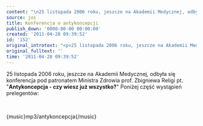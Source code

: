 ```yaml
---
content: "\n25 listopada 2006 roku, jeszcze na Akademii Medycznej, odbyła się konferencja pod patronatem Ministra Zdrowia prof. Zbigniewa Religi pt. \"**Antykoncepcja - czy wiesz już wszystko?**\" Poniżej część wystąpień prelegentów:\n\r\n\n\_\n\r\n\n{music}mp3/antykoncepcja{/music}\n"
source: jos
title: Konferencja o antykoncepcji
publish_down: '0000-00-00 00:00:00'
created: '2011-04-28 09:39:52'
id: '152'
original_introtext: "<p>25 listopada 2006 roku, jeszcze na Akademii Medycznej, odbyła się konferencja pod patronatem Ministra Zdrowia prof. Zbigniewa Religi pt. \"<strong>Antykoncepcja - czy wiesz już wszystko?</strong>\" Poniżej część wystąpień prelegentów:</p>\r\n<p>\_</p>\r\n<p>{music}mp3/antykoncepcja{/music}</p>"
original_fulltext: ''
time: '2011-04-28 09:39:52'
---
```

25 listopada 2006 roku, jeszcze na Akademii Medycznej, odbyła się konferencja pod patronatem Ministra Zdrowia prof. Zbigniewa Religi pt. "**Antykoncepcja - czy wiesz już wszystko?**" Poniżej część wystąpień prelegentów:


 


{music}mp3/antykoncepcja{/music}


<!--{{json:{"created_date":"2011-04-28 09:39:52","publish_down":"0000-00-00 00:00:00","id":"152"}}}-->